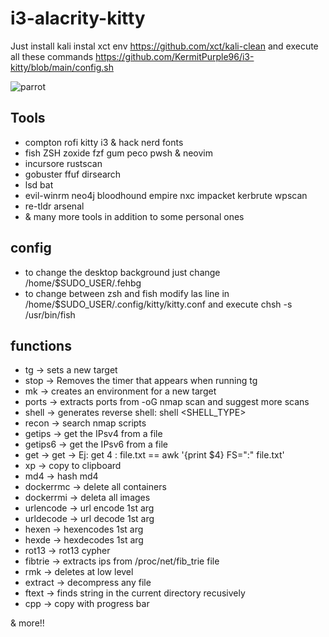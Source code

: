 # i3-alacrity-kitty

Just install kali
instal xct env https://github.com/xct/kali-clean
and execute all these commands https://github.com/KermitPurple96/i3-kitty/blob/main/config.sh

![parrot](https://github.com/KermitPurple96/i3-kitty/assets/103221169/a7fab5ae-7d18-4004-aa20-aa4266d0d86e)

## Tools
- compton rofi kitty i3 & hack nerd fonts
- fish ZSH zoxide fzf gum peco pwsh & neovim
- incursore rustscan
- gobuster ffuf dirsearch 
- lsd bat
- evil-winrm neo4j bloodhound empire nxc impacket kerbrute wpscan
- re-tldr arsenal
- & many more tools in addition to some personal ones

## config
- to change the desktop background just change /home/$SUDO_USER/.fehbg
- to change between zsh and fish modify las line in /home/$SUDO_USER/.config/kitty/kitty.conf and execute chsh -s /usr/bin/fish

## functions
- tg -> sets a new target
- stop -> Removes the timer that appears when running tg
- mk -> creates an environment for a new target
- ports -> extracts ports from -oG nmap scan and suggest more scans
- shell -> generates reverse shell: shell <IP> <PORT> <SHELL_TYPE>
- recon -> search nmap scripts
- getips -> get the IPsv4 from a file
- getips6 -> get the IPsv6 from a file
- get -> get <n campo> <FS> <archivo> -> Ej: get 4 : file.txt == awk '{print $4} FS=":" file.txt'
- xp -> copy to clipboard
- md4 -> hash md4
- dockerrmc -> delete all containers
- dockerrmi -> deleta all images
- urlencode -> url encode 1st arg
- urldecode -> url decode 1st arg
- hexen -> hexencodes 1st arg
- hexde -> hexdecodes 1st arg
- rot13 -> rot13 cypher
- fibtrie -> extracts ips from /proc/net/fib_trie file
- rmk -> deletes at low level
- extract -> decompress any file
- ftext -> finds string in the current directory recusively
- cpp -> copy with progress bar

& more!!

